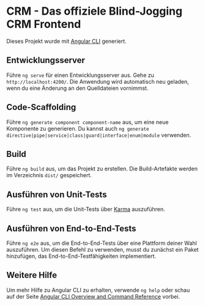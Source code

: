 # CRM - Das offiziele Blind-Jogging CRM Frontend

Dieses Projekt wurde mit [Angular CLI](https://github.com/angular/angular-cli) generiert.

## Entwicklungsserver

Führe `ng serve` für einen Entwicklungsserver aus. Gehe zu `http://localhost:4200/`. Die Anwendung wird automatisch neu geladen, wenn du eine Änderung an den Quelldateien vornimmst.

## Code-Scaffolding

Führe `ng generate component component-name` aus, um eine neue Komponente zu generieren. Du kannst auch `ng generate directive|pipe|service|class|guard|interface|enum|module` verwenden.

## Build

Führe `ng build` aus, um das Projekt zu erstellen. Die Build-Artefakte werden im Verzeichnis `dist/` gespeichert.

## Ausführen von Unit-Tests

Führe `ng test` aus, um die Unit-Tests über [Karma](https://karma-runner.github.io) auszuführen.

## Ausführen von End-to-End-Tests

Führe `ng e2e` aus, um die End-to-End-Tests über eine Plattform deiner Wahl auszuführen. Um diesen Befehl zu verwenden, musst du zunächst ein Paket hinzufügen, das End-to-End-Testfähigkeiten implementiert.

## Weitere Hilfe

Um mehr Hilfe zu Angular CLI zu erhalten, verwende `ng help` oder schau auf der Seite [Angular CLI Overview and Command Reference](https://angular.io/cli) vorbei.
